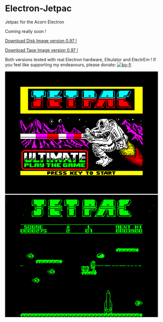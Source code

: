 # Electron-Jetpac

Jetpac for the Acorn Electron

Coming really soon !

[Download Disk Image version 0.97 !](https://github.com/Snuggsy187/Electron-Jetpac/raw/main/Releases/Jetpac-E-v0.97.ssd)

[Download Tape Image version 0.97 !](https://github.com/Snuggsy187/Electron-Jetpac/raw/main/Releases/Jetpac-E-v0.97.uef)

Both versions tested with real Electron hardware, Elkulator and ElectrEm !
If you feel like supporting my endeavours, please donate: [![ko-fi](https://ko-fi.com/img/githubbutton_sm.svg)](https://ko-fi.com/snuggsy187)

![Electron Jetpac](https://github.com/Snuggsy187/Electron-Jetpac/blob/main/png/ElkJetpac1.png)
![Electron Jetpac](https://github.com/Snuggsy187/Electron-Jetpac/blob/main/png/ElkJetpac2.png)

